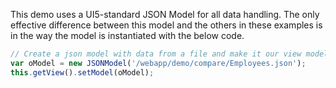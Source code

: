 This demo uses a UI5-standard JSON Model for all data handling.  The only effective difference between this model and the others in these examples is in the way the model is instantiated with the below code.
```js
// Create a json model with data from a file and make it our view model
var oModel = new JSONModel('/webapp/demo/compare/Employees.json');
this.getView().setModel(oModel);
```
